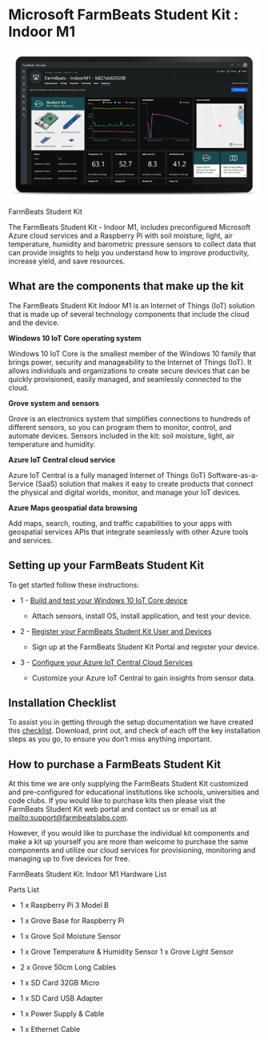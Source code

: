 Microsoft FarmBeats Student Kit : Indoor M1
===========================================

![FarmBeats Student Kit](media/6ce37f9fac5376235962215af0db38c9.png)

FarmBeats Student Kit

The FarmBeats Student Kit - Indoor M1, includes preconfigured Microsoft Azure
cloud services and a Raspberry Pi with soil moisture, light, air temperature,
humidity and barometric pressure sensors to collect data that can provide
insights to help you understand how to improve productivity, increase yield, and
save resources.

What are the components that make up the kit
--------------------------------------------

The FarmBeats Student Kit Indoor M1 is an Internet of Things (IoT) solution that
is made up of several technology components that include the cloud and the
device.

**Windows 10 IoT Core operating system**

Windows 10 IoT Core is the smallest member of the Windows 10 family that brings
power, security and manageability to the Internet of Things (IoT). It allows
individuals and organizations to create secure devices that can be quickly
provisioned, easily managed, and seamlessly connected to the cloud.

**Grove system and sensors**

Grove is an electronics system that simplifies connections to hundreds of
different sensors, so you can program them to monitor, control, and automate
devices. Sensors included in the kit: soil moisture, light, air temperature and
humidity.

**Azure IoT Central cloud service**

Azure IoT Central is a fully managed Internet of Things (IoT)
Software-as-a-Service (SaaS) solution that makes it easy to create products that
connect the physical and digital worlds, monitor, and manage your IoT devices.

**Azure Maps geospatial data browsing**

Add maps, search, routing, and traffic capabilities to your apps with geospatial
services APIs that integrate seamlessly with other Azure tools and services.

Setting up your FarmBeats Student Kit
-------------------------------------

To get started follow these instructions:

-   1 - [Build and test your Windows 10 IoT Core
    device](https://github.com/farmbeatslabs/studentkit/blob/master/Indoor-m1/1_Build_your_Windows_10_IoT_Core_Device.md)

    -   Attach sensors, install OS, install application, and test your device.

-   2 - [Register your FarmBeats Student Kit User and
    Devices](https://github.com/farmbeatslabs/studentkit/blob/master/Indoor-m1/2_Register_your_FarmBeats_Student_Kit_User_and_Device.md)

    -   Sign up at the FarmBeats Student Kit Portal and register your device.

-   3 - [Configure your Azure IoT Central Cloud
    Services](https://github.com/farmbeatslabs/studentkit/blob/master/Indoor-m1/3_Configure_your_Azure_IoT_Central_Cloud_Service.md)

    -   Customize your Azure IoT Central to gain insights from sensor data.

Installation Checklist
----------------------

To assist you in getting through the setup documentation we have created this
[checklist](https://github.com/farmbeatslabs/studentkit/blob/master/Indoor-m1/Indoor_M1_Installation_Checklist.pdf).
Download, print out, and check of each off the key installation steps as you go,
to ensure you don’t miss anything important.

How to purchase a FarmBeats Student Kit
---------------------------------------

At this time we are only supplying the FarmBeats Student Kit customized and
pre-configured for educational institutions like schools, universities and code
clubs. If you would like to purchase kits then please visit the FarmBeats
Student Kit web portal and contact us or email us at
[mailto:support\@farmbeatslabs.com](mailto:support@farmbeatslabs.com).

However, if you would like to purchase the individual kit components and make a
kit up yourself you are more than welcome to purchase the same components and
utilize our cloud services for provisioning, monitoring and managing up to five
devices for free.

FarmBeats Student Kit: Indoor M1 Hardware List

Parts List

-   1 x Raspberry Pi 3 Model B

-   1 x Grove Base for Raspberry Pi

-   1 x Grove Soil Moisture Sensor

-   1 x Grove Temperature & Humidity Sensor 1 x Grove Light Sensor

-   2 x Grove 50cm Long Cables

-   1 x SD Card 32GB Micro

-   1 x SD Card USB Adapter

-   1 x Power Supply & Cable

-   1 x Ethernet Cable

